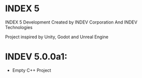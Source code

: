 # INDEX 5
INDEX 5 Development
Created by INDEV Corporation And INDEV Technologies

Project inspired by Unity, Godot and Unreal Engine

# INDEV 5.0.0a1:
* Empty C++ Project
